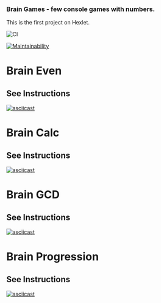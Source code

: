 ### Brain Games - few console games with numbers.

This is the first project on Hexlet. 

![CI](https://github.com/JuliaYa/frontend-project-lvl1/workflows/CI/badge.svg)

[![Maintainability](https://api.codeclimate.com/v1/badges/18389b4e26149e6cec8b/maintainability)](https://codeclimate.com/github/JuliaYa/frontend-project-lvl1/maintainability)

# Brain Even

## See Instructions

[![asciicast](https://asciinema.org/a/Wqc6zwzlt8KizNZkZ8gQKWqok.svg)](https://asciinema.org/a/Wqc6zwzlt8KizNZkZ8gQKWqok)

# Brain Calc

## See Instructions

[![asciicast](https://asciinema.org/a/2XCRLm96YBX6CYNuIpGdGvaKb.svg)](https://asciinema.org/a/2XCRLm96YBX6CYNuIpGdGvaKb)

# Brain GCD

## See Instructions

[![asciicast](https://asciinema.org/a/dz5dlZqFBwqf5g11EicdcBpBN.svg)](https://asciinema.org/a/dz5dlZqFBwqf5g11EicdcBpBN)

# Brain Progression

## See Instructions

[![asciicast](https://asciinema.org/a/Agfu1nINKIZjvoi4ZZooXspaR.svg)](https://asciinema.org/a/Agfu1nINKIZjvoi4ZZooXspaR)